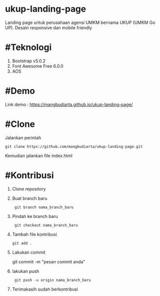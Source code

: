 # ukup-landing-page
Landing page untuk perusahaan agensi UMKM bernama UKUP (UMKM Go UP). Desain responsive dan mobile friendly

# #Teknologi
1. Bootstrap v5.0.2
2. Font Awesome Free 6.0.0
3. AOS

# #Demo
Link demo : https://mangbudiarta.github.io/ukup-landing-page/

# #Clone
Jalankan perintah

    git clone https://github.com/mangbudiarta/ukup-landing-page.git

Kemudian jalankan file index.html

# #Kontribusi
1. Clone repository
2. Buat branch baru
   ```
    git branch nama_branch_baru
   ```
4. Pindah ke branch baru
   ```
    git checkout nama_branch_baru
   ```
6. Tambah file kontribusi
    ```
    git add .
    ```
7. Lakukan commit
   
    git commit -m "pesan commit anda"

8. lakukan push
   ```
    git push -u origin nama_branch_baru
    ```
10. Terimakasih sudah berkontribusi 
